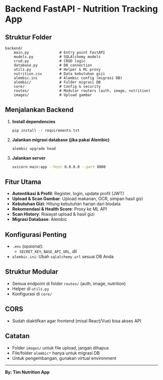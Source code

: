 # Backend FastAPI - Nutrition Tracking App

## Struktur Folder

```
backend/
    main.py              # Entry point FastAPI
    models.py            # SQLAlchemy models
    crud.py              # CRUD logic
    database.py          # DB connection
    utils.py             # Helper & ML proxy
    nutrition.csv        # Data kebutuhan gizi
    alembic.ini          # Alembic config (migrasi DB)
    alembic/             # Folder migrasi DB
    core/                # Config & security
    routes/              # Modular routers (auth, image, nutrition)
    images/              # Upload gambar
```

## Menjalankan Backend

1. **Install dependencies**
   ```bash
   pip install -r requirements.txt
   ```

2. **Jalankan migrasi database (jika pakai Alembic)**
   ```bash
   alembic upgrade head
   ```

3. **Jalankan server**
   ```bash
   uvicorn main:app --host 0.0.0.0 --port 8000
   ```

## Fitur Utama
- **Autentikasi & Profil**: Register, login, update profil (JWT)
- **Upload & Scan Gambar**: Upload makanan, OCR, simpan hasil gizi
- **Kebutuhan Gizi**: Hitung kebutuhan harian dari biodata
- **Rekomendasi & Health Score**: Proxy ke ML API
- **Scan History**: Riwayat upload & hasil gizi
- **Migrasi Database**: Alembic

## Konfigurasi Penting
- `.env` (opsional):
  - `SECRET_KEY`, `BASE_API_URL`, dll
- `alembic.ini`: Ubah `sqlalchemy.url` sesuai DB Anda

## Struktur Modular
- Semua endpoint di folder `routes/` (auth, image, nutrition)
- Helper di `utils.py`
- Konfigurasi di `core/`

## CORS
- Sudah diaktifkan agar frontend (misal React/Vue) bisa akses API

## Catatan
- Folder `images/` untuk file upload, jangan dihapus
- File/folder `alembic*` hanya untuk migrasi DB
- Untuk pengembangan, gunakan virtual environment

---

**By: Tim Nutrition App**
